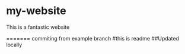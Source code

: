 # my-website
This is a fantastic website

=======
commiting from example branch
#this is readme
##Updated locally
